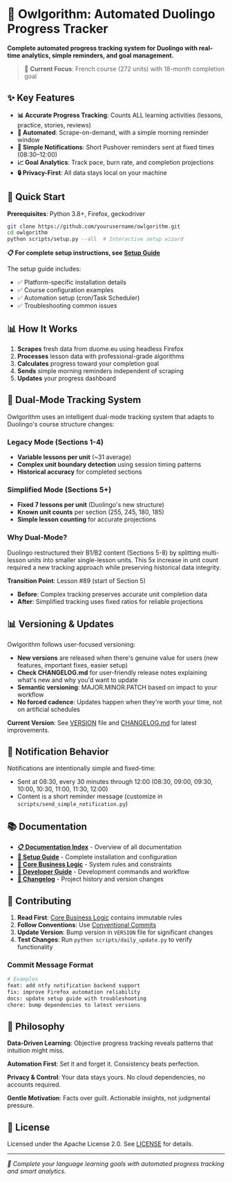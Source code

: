 # 🦉 Owlgorithm: Automated Duolingo Progress Tracker

**Complete automated progress tracking system for Duolingo with real-time analytics, simple reminders, and goal management.**

> 🎯 **Current Focus**: French course (272 units) with 18-month completion goal

## ✨ Key Features

- **📊 Accurate Progress Tracking**: Counts ALL learning activities (lessons, practice, stories, reviews)
- **🤖 Automated**: Scrape-on-demand, with a simple morning reminder window
- **📱 Simple Notifications**: Short Pushover reminders sent at fixed times (08:30–12:00)
- **📈 Goal Analytics**: Track pace, burn rate, and completion projections
- **🔒 Privacy-First**: All data stays local on your machine

## 🚀 Quick Start

**Prerequisites**: Python 3.8+, Firefox, geckodriver

```bash
git clone https://github.com/yourusername/owlgorithm.git
cd owlgorithm
python scripts/setup.py --all  # Interactive setup wizard
```

**📋 For complete setup instructions, see [Setup Guide](docs/setup.md)**

The setup guide includes:
- ✅ Platform-specific installation details
- ✅ Course configuration examples  
- ✅ Automation setup (cron/Task Scheduler)
- ✅ Troubleshooting common issues

## 📊 How It Works

1. **Scrapes** fresh data from duome.eu using headless Firefox
2. **Processes** lesson data with professional-grade algorithms
3. **Calculates** progress toward your completion goal
4. **Sends** simple morning reminders independent of scraping
5. **Updates** your progress dashboard

## 🔄 Dual-Mode Tracking System

Owlgorithm uses an intelligent dual-mode tracking system that adapts to Duolingo's course structure changes:

### Legacy Mode (Sections 1-4)
- **Variable lessons per unit** (~31 average)
- **Complex unit boundary detection** using session timing patterns
- **Historical accuracy** for completed sections

### Simplified Mode (Sections 5+)
- **Fixed 7 lessons per unit** (Duolingo's new structure)
- **Known unit counts** per section (255, 245, 180, 185)
- **Simple lesson counting** for accurate projections

### Why Dual-Mode?
Duolingo restructured their B1/B2 content (Sections 5-8) by splitting multi-lesson units into smaller single-lesson units. This 5x increase in unit count required a new tracking approach while preserving historical data integrity.

**Transition Point**: Lesson #89 (start of Section 5)
- **Before**: Complex tracking preserves accurate unit completion data
- **After**: Simplified tracking uses fixed ratios for reliable projections

## 📊 Versioning & Updates

Owlgorithm follows user-focused versioning:

- **New versions** are released when there's genuine value for users (new features, important fixes, easier setup)
- **Check CHANGELOG.md** for user-friendly release notes explaining what's new and why you'd want to update
- **Semantic versioning**: MAJOR.MINOR.PATCH based on impact to your workflow
- **No forced cadence**: Updates happen when they're worth your time, not on artificial schedules

**Current Version**: See [VERSION](VERSION) file and [CHANGELOG.md](CHANGELOG.md) for latest improvements.

## 📱 Notification Behavior

Notifications are intentionally simple and fixed-time:
- Sent at 08:30, every 30 minutes through 12:00 (08:30, 09:00, 09:30, 10:00, 10:30, 11:00, 11:30, 12:00)
- Content is a short reminder message (customize in `scripts/send_simple_notification.py`)

## 📚 Documentation

- **[📋 Documentation Index](docs/README.md)** - Overview of all documentation
- **[🚀 Setup Guide](docs/setup.md)** - Complete installation and configuration
- **[🚨 Core Business Logic](docs/core-business-logic.md)** - System rules and constraints
- **[🔧 Developer Guide](docs/claude.md)** - Development commands and workflow
- **[📝 Changelog](docs/changelog.md)** - Project history and version changes

## 🤝 Contributing

1. **Read First**: [Core Business Logic](docs/core-business-logic.md) contains immutable rules
2. **Follow Conventions**: Use [Conventional Commits](https://www.conventionalcommits.org/)
3. **Update Version**: Bump version in `VERSION` file for significant changes
4. **Test Changes**: Run `python scripts/daily_update.py` to verify functionality

### Commit Message Format
```bash
# Examples
feat: add ntfy notification backend support
fix: improve Firefox automation reliability  
docs: update setup guide with troubleshooting
chore: bump dependencies to latest versions
```

## 🎯 Philosophy

**Data-Driven Learning**: Objective progress tracking reveals patterns that intuition might miss.

**Automation First**: Set it and forget it. Consistency beats perfection.

**Privacy & Control**: Your data stays yours. No cloud dependencies, no accounts required.

**Gentle Motivation**: Facts over guilt. Actionable insights, not judgmental pressure.

## 📜 License

Licensed under the Apache License 2.0. See [LICENSE](LICENSE) for details.

---

*🎯 Complete your language learning goals with automated progress tracking and smart analytics.*